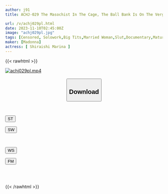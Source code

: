 ```yaml
---
author: j91
title: ACHJ-029 The Masochist In The Cage, The Ball Bank Is On The Verge Of Exploding. Massive Ejaculation Sex That Feels So Good After 28 Days Of Hellish Abstinence Marina Shiraishi

url: /v/achj029pl.html
date: 2023-11-10T02:45:00Z
image: "achj029pl.jpg"
tags: [Censored, Solowork,Big Tits,Married Woman,Slut,Documentary,Mature Woman	]
maker: [Madonna]
actress: [ Shiraishi Marina ]
---
```



{{< rawhtml >}}

<div class="video" data-videoid="6WyWQrq0lPt974v">
    <a href="javascript:;">
        <img src="https://my.j91.asia/v/achj029pl.jpg" width="WIDTH" height="HEIGHT" alt="achj029pl.mp4" loading="lazy">
    </a>
</div>

<script type="text/javascript" src="https://j91.asia/asset/on-demand-st.js"></script>

<br>
  <link rel="stylesheet" href="https://j91.asia/asset/bs5.css">
  
  <center>
  <button class="btn btn-primary" type="button" data-bs-toggle="collapse" data-bs-target=".multi-collapse" aria-expanded="false" aria-controls="multiCollapseExample1 multiCollapseExample2"><h2>Download</h2></button></center>
</p>
<div class="row">
  <div class="col">
    <div class="collapse multi-collapse" id="multiCollapseExample1">
      <div class="card card-body">
	      	      <br>
<div class="buttons">  
<p><a href="https://streamtape.to/v/6WyWQrq0lPt974v" target="_blank"><button class="btn-hover color-3"><i class="fa fa-download"></i> ST</button></a></p>
<p><a href="https://sfastwish.com/1vu7cvkok24i" target="_blank"><button class="btn-hover color-2"><i class="fa fa-download"></i> SW</button></a></p></div>
    </div>
  </div>
</div>
  <div class="col">
    <div class="collapse multi-collapse" id="multiCollapseExample2">
      <div class="card card-body">
	      <br>
<div class="buttons">
<p><a href="javascript:;" target="_blank"><button class="btn-hover color-9"><i class="fa fa-download"></i> WS</button></a></p>
<p><a href="javascript:;" target="_blank"><button class="btn-hover color-8"><i class="fa fa-download"></i> FM</button></a></p></div>
<br><br>
      </div>
    </div>
  </div>
</div>

{{< /rawhtml >}}
